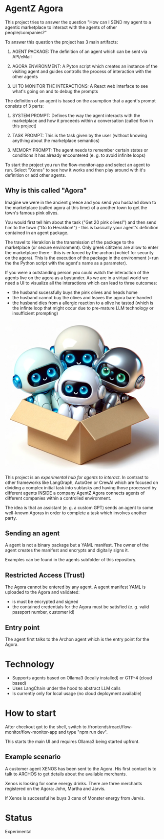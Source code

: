 # AgentZ Agora
This project tries to answer the question "How can I SEND my agent to a agentic marketplace to interact with the agents of other people/companies?"

To answer this question the project has 3 main artifacts:

1. AGENT PACKAGE: The definition of an agent which can be sent via API/eMail

2. AGORA ENVIRONMENT: A Pyton script which creates an instance of the visiting agent and guides controlls the process of interaction with the other agents

3. UI TO MONITOR THE INTERACTIONS: A React web interface to see what's going on and to debug the prompts

The definition of an agent is based on the asumption that a agent's prompt consists of 3 parts:

1. SYSTEM PROMPT: Defines the way the agent interacts with the marketplace and how it proceeds within a conversation (called flow in this project)

2. TASK PROMPT: This is the task given by the user (without knowing anything about the marketplace semantics)

3. MEMORY PROMPT: The agent needs to remember certain states or conditions it has already encountered (e. g. to avoid infinite loops)

To start the project you run the flow-monitor-app and select an agent to run. Select "Xenos" to see how it works and then play around with it's definition or add other agents.

## Why is this called "Agora"
Imagine we were in the ancient greece and you send you husband down to the marketplace (called agora at this time) of a another town to get the town's famous pink olives. 

You would first tell him about the task ("Get 20 pink olives!") and then send him to the town ("Go to Heraklion!") - this is basically your agent's definition contained in an agent package.

The travel to Heraklion is the transmission of the package to the marketplace (or secure environment). Only greek cititzens are allow to enter the marketplace there - this is enforced by the archon (=chief for security on the agora). This is the execution of the package in the environment (=run the the Python script with the agent's name as a parameter).

If you were a outstanding person you could watch the interaction of the agents live on the agora as a bystander. As we are in a virtual world we need a UI to visualize all the interactions which can lead to three outcomes:
* the husband sucessfully buys the pink olives and heads home
* the husband cannot buy the olives and leaves the agora bare handed
* the husband dies from a allergic reaction to a olive he tasted (which is the infinte loop that might occur due to pre-mature LLM technology or insufficient prompting)

![Diagram](./img/agents-agora.jpg)

This project is an *experimental hub for agents to interact*. In contrast to other frameworks like LangGraph, AutoGen or CrewAI which are focused on dividing a complex initial task into subtasks and having those processed by different agents INSIDE a company AgentZ Agora connects agents of different companies within a controlled environment.

The idea is that an assistant (e. g. a custom GPT) sends an agent to some well-known Agoras in order to complete a task which involves another party.

## Sending an agent
A agent is not a binary package but a YAML manifest. The owner of the agent creates the manifest and encrypts and digitally signs it.

Examples can be found in the agents subfolder of this repository.

## Restricted Access (Trust)
The Agora cannot be entered by any agent. A agent manifest YAML is uploaded to the Agora and validated:
* is must be encrypted and signed
* the contained credentials for the Agora must be satisfied (e. g. valid passport number, customer id)

## Entry point
The agent first talks to the Archon agent which is the entry point for the Agora.

# Technology
* Supports agents based on Ollama3 (locally installed) or GTP-4 (cloud based)
* Uses LangChain under the hood to abstract LLM calls
* Is currently only for local usage (no cloud deployment available)

# How to start
After checkout got to the shell, switch to /frontends/react/flow-monitor/flow-monitor-app and type "npm run dev".

This starts the main UI and requires Ollama3 being started upfront.

## Example scenario
A customer agent XENOS has been sent to the Agora. His first contact is to talk to ARCHOS to get details about the available merchants.

Xenos is looking for some energy drinks. There are three merchants registered on the Agora: John, Martha and Jarvis.

If Xenos is successful he buys 3 cans of Monster energy from Jarvis.

# Status
Experimental
